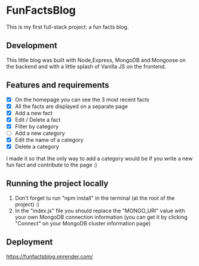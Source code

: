 # FunFactsBlog

This is my first full-stack project: a fun facts blog.

## Development

This little blog was built with Node,Express, MongoDB and Mongoose on the backend and with a little splash of Vanilla JS on the frontend.

## Features and requirements

- [x] On the homepage you can see the 3 most recent facts
- [x] All the facts are displayed on a separate page
- [x] Add a new fact
- [x] Edit / Delete a fact
- [x] Filter by category
- [ ] Add a new category
- [x] Edit the name of a category
- [x] Delete a category

I made it so that the only way to add a category would be if you write a new fun fact and contribute to the page :)

## Running the project locally

1. Don't forget tu run "npm install" in the terminal (at the root of the project) :)
2. In the "index.js" file you should replace the "MONGO_URI" value with your own MongoDB connection information (you can get it by clicking "Connect" on your MongoDB cluster information page)

## Deployment

https://funfactsblog.onrender.com/
